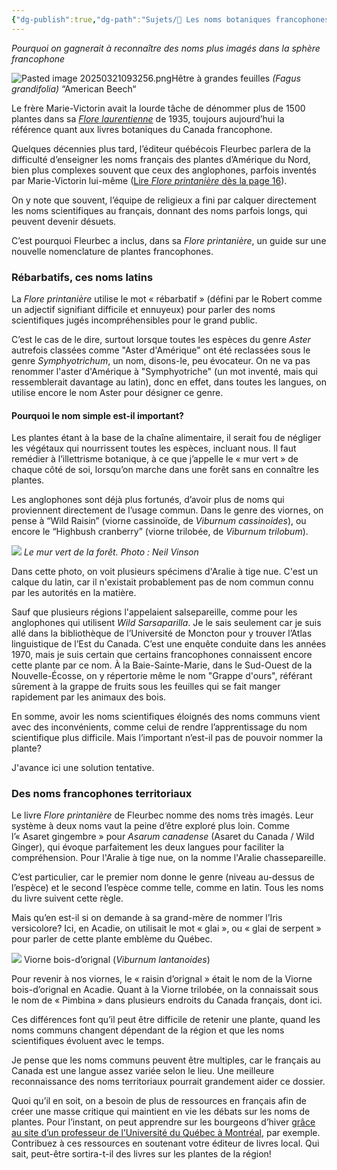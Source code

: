 ```yaml
---
{"dg-publish":true,"dg-path":"Sujets/🌼 Les noms botaniques francophones.md","permalink":"/sujets/les-noms-botaniques-francophones/","tags":["biodiversité","nature","plantes-indigènes","langue-française"]}
---
```


*Pourquoi on gagnerait à reconnaître des noms plus imagés dans la sphère francophone*

![Pasted image 20250321093256.png](/img/user/Pasted%20image%2020250321093256.png)Hêtre à grandes feuilles _(Fagus grandifolia)_ “American Beech“

Le frère Marie-Victorin avait la lourde tâche de dénommer plus de 1500 plantes dans sa [_Flore laurentienne_](https://archives.umontreal.ca/exposition/mv/recolte_flore.htm) de 1935, toujours aujourd’hui la référence quant aux livres botaniques du Canada francophone.

Quelques décennies plus tard, l’éditeur québécois Fleurbec parlera de la difficulté d’enseigner les noms français des plantes d’Amérique du Nord, bien plus complexes souvent que ceux des anglophones, parfois inventés par Marie-Victorin lui-même ([Lire _Flore printanière_ dès la page 16](https://www.leslibraires.ca/livres/flore-printaniere-gisele-lamoureux-9782920174153.html)).

On y note que souvent, l’équipe de religieux a fini par calquer directement les noms scientifiques au français, donnant des noms parfois longs, qui peuvent devenir désuets.

C’est pourquoi Fleurbec a inclus, dans sa _Flore printanière_, un guide sur une nouvelle nomenclature de plantes francophones.

### **Rébarbatifs**, ces noms latins

La _Flore printanière_ utilise le mot « rébarbatif » (défini par le Robert comme un adjectif signifiant difficile et ennuyeux) pour parler des noms scientifiques jugés incompréhensibles pour le grand public.

C’est le cas de le dire, surtout lorsque toutes les espèces du genre _Aster_ autrefois classées comme "Aster d'Amérique" ont été reclassées sous le genre _Symphyotrichum_, un nom, disons-le, peu évocateur. On ne va pas renommer l'aster d'Amérique à "Symphyotriche" (un mot inventé, mais qui ressemblerait davantage au latin), donc en effet, dans toutes les langues, on utilise encore le nom Aster pour désigner ce genre.
#### Pourquoi le nom simple est-il important?

Les plantes étant à la base de la chaîne alimentaire, il serait fou de négliger les végétaux qui nourrissent toutes les espèces, incluant nous. Il faut remédier à l’illettrisme botanique, à ce que j’appelle le « mur vert » de chaque côté de soi, lorsqu’on marche dans une forêt sans en connaître les plantes.

Les anglophones sont déjà plus fortunés, d’avoir plus de noms qui proviennent directement de l’usage commun. Dans le genre des viornes, on pense à “Wild Raisin” (viorne cassinoïde, de _Viburnum cassinoides_), ou encore le “Highbush cranberry” (viorne trilobée, de _Viburnum trilobum_).

![](https://images.squarespace-cdn.com/content/v1/64472228d3db854cf60d06ad/15c4584e-e34d-479e-abc1-ba1afff87235/IMG_8895+%281%29.jpg)
_Le mur vert de la forêt. Photo : Neil Vinson_

Dans cette photo, on voit plusieurs spécimens d'Aralie à tige nue. C'est un calque du latin, car il n'existait probablement pas de nom commun connu par les autorités en la matière.

Sauf que plusieurs régions l'appelaient salsepareille, comme pour les anglophones qui utilisent *Wild Sarsaparilla*. Je le sais seulement car je suis allé dans la bibliothèque de l’Université de Moncton pour y trouver l’Atlas linguistique de l’Est du Canada. C’est une enquête conduite dans les années 1970, mais je suis certain que certains francophones connaissent encore cette plante par ce nom. À la Baie-Sainte-Marie, dans le Sud-Ouest de la Nouvelle-Écosse, on y répertorie même le nom "Grappe d'ours", référant sûrement à la grappe de fruits sous les feuilles qui se fait manger rapidement par les animaux des bois.

En somme, avoir les noms scientifiques éloignés des noms communs vient avec des inconvénients, comme celui de rendre l’apprentissage du nom scientifique plus difficile. Mais l’important n’est-il pas de pouvoir nommer la plante?

J'avance ici une solution tentative.
### Des noms francophones territoriaux

Le livre _Flore printanière_ de Fleurbec nomme des noms très imagés. Leur système à deux noms vaut la peine d’être exploré plus loin. Comme l’« Asaret gingembre » pour _Asarum canadense_ (Asaret du Canada / Wild Ginger), qui évoque parfaitement les deux langues pour faciliter la compréhension. Pour l'Aralie à tige nue, on la nomme l'Aralie chassepareille.

C’est particulier, car le premier nom donne le genre (niveau au-dessus de l’espèce) et le second l’espèce comme telle, comme en latin. Tous les noms du livre suivent cette règle.

Mais qu’en est-il si on demande à sa grand-mère de nommer l’Iris versicolore? Ici, en Acadie, on utilisait le mot « glai », ou « glai de serpent » pour parler de cette plante emblème du Québec. 

![](https://images.squarespace-cdn.com/content/v1/64472228d3db854cf60d06ad/5bbbc2d3-c1a8-455d-833a-9055de6efb87/371345407_10160480733652798_2630640407735965765_n.jpg)
Viorne bois-d’orignal (*Viburnum lantanoides*)

Pour revenir à nos viornes, le « raisin d’orignal » était le nom de la Viorne bois-d’orignal en Acadie. Quant à la Viorne trilobée, on la connaissait sous le nom de « Pimbina » dans plusieurs endroits du Canada français, dont ici.

Ces différences font qu’il peut être difficile de retenir une plante, quand les noms communs changent dépendant de la région et que les noms scientifiques évoluent avec le temps.

Je pense que les noms communs peuvent être multiples, car le français au Canada est une langue assez variée selon le lieu. Une meilleure reconnaissance des noms territoriaux pourrait grandement aider ce dossier.

Quoi qu’il en soit, on a besoin de plus de ressources en français afin de créer une masse critique qui maintient en vie les débats sur les noms de plantes. Pour l’instant, on peut apprendre sur les bourgeons d’hiver [grâce au site d’un professeur de l’Université du Québec à Montréal](https://www.pierrebedard.uqam.ca/bourgeons/identification_bourgeons.html), par exemple. Contribuez à ces ressources en soutenant votre éditeur de livres local. Qui sait, peut-être sortira-t-il des livres sur les plantes de la région!